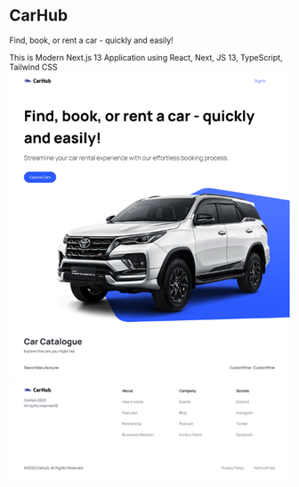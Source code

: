 # CarHub 
Find, book, or rent a car - quickly and easily!


This is Modern Next.js 13 Application using React, Next, JS 13, TypeScript, Tailwind CSS
![CarHub](https://github.com/AnjuRKrishnan/CarHub/blob/main/public/CarHub_Initial.png)
